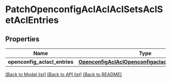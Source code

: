 # PatchOpenconfigAclAclAclSetsAclSetAclEntries

## Properties
Name | Type | Description | Notes
------------ | ------------- | ------------- | -------------
**openconfig_aclacl_entries** | [**OpenconfigAclAclOpenconfigaclaclAclsetsAclentries**](OpenconfigAclAclOpenconfigaclaclAclsetsAclentries.md) |  | [optional] 

[[Back to Model list]](../README.md#documentation-for-models) [[Back to API list]](../README.md#documentation-for-api-endpoints) [[Back to README]](../README.md)


